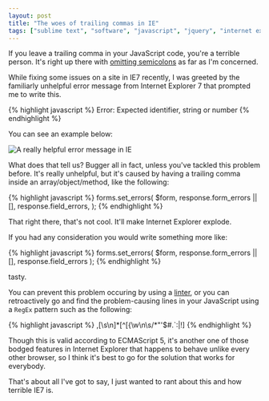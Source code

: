 ```yaml
---
layout: post
title: "The woes of trailing commas in IE"
tags: ["sublime text", "software", "javascript", "jquery", "internet explorer", "geekery"]
---
```

If you leave a trailing comma in your JavaScript code, you're a terrible person. It's right up there with [omitting semicolons](https://github.com/twitter/bootstrap/issues/3057) as far as I'm concerned.

<!-- more -->

While fixing some issues on a site in IE7 recently, I was greeted by the familiarly unhelpful error message from Internet Explorer 7 that prompted me to write this.

{% highlight javascript %}
Error: Expected identifier, string or number
{% endhighlight %}

You can see an example below:

![A really helpful error message in IE](http://uk.omg.li/L1VJ/by-default-2012-11-20-at-16.27.28.png)

What does that tell us? Bugger all in fact, unless you've tackled this problem before. It's really unhelpful, but it's caused by having a trailing comma inside an array/object/method, like the following:

{% highlight javascript %}
forms.set_errors(
    $form,
    response.form_errors || [],
    response.field_errors,
);
{% endhighlight %}

That right there, that's not cool. It'll make Internet Explorer explode.

If you had any consideration you would write something more like:

{% highlight javascript %}
forms.set_errors(
    $form,
    response.form_errors || [],
    response.field_errors
);
{% endhighlight %}

tasty.

You can prevent this problem occuring by using a [linter](http://www.jslint.com/), or you can retroactively go and find the problem-causing lines in your JavaScript using a `RegEx` pattern such as the following:

{% highlight javascript %}
,[\s\n]*[^\[\{\w\n\s/\*\"\'\$\#\.\`\:\|\!]
{% endhighlight %}

Though this is valid according to ECMAScript 5, it's another one of those bodged features in Internet Explorer that happens to behave unlike every other browser, so I think it's best to go for the solution that works for everybody.

That's about all I've got to say, I just wanted to rant about this and how terrible IE7 is.

